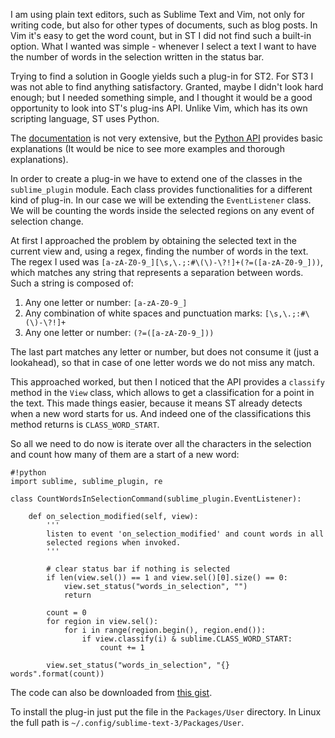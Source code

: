I am using plain text editors, such as Sublime Text and Vim, not only for
writing code, but also for other types of documents, such as blog posts. In Vim
it's easy to get the word count, but in ST I did not find such a built-in
option. What I wanted was simple - whenever I select a text I want to have the
number of words in the selection written in the status bar.

Trying to find a solution in Google yields such a plug-in for ST2. For ST3 I was
not able to find anything satisfactory. Granted, maybe I didn't look hard
enough; but I needed something simple, and I thought it would be a good
opportunity to look into ST's plug-ins API. Unlike Vim, which has its own
scripting language, ST uses Python.

The [documentation][1] is not very extensive, but the [Python API][2] provides
basic explanations (It would be nice to see more examples and thorough
explanations).

In order to create a plug-in we have to extend one of the classes in the
`sublime_plugin` module. Each class provides functionalities for a different
kind of plug-in. In our case we will be extending the `EventListener` class. We
will be counting the words inside the selected regions on any event of selection
change.

At first I approached the problem by obtaining the selected text in the current
view and, using a regex, finding the number of words in the text. The regex I
used was `[a-zA-Z0-9_][\s,\.;:#\(\)-\?!]+(?=([a-zA-Z0-9_]))`, which matches any
string that represents a separation between words. Such a string is composed of:

1.  Any one letter or number: `[a-zA-Z0-9_]`
2.  Any combination of white spaces and punctuation marks: `[\s,\.;:#\(\)-\?!]+`
3.  Any one letter or number: `(?=([a-zA-Z0-9_]))`

The last part matches any letter or number, but does not consume it (just a
lookahead), so that in case of one letter words we do not miss any match.

This approached worked, but then I noticed that the API provides a `classify`
method in the `View` class, which allows to get a classification for a point in
the text. This made things easier, because it means ST already detects when a
new word starts for us. And indeed one of the classifications this method
returns is `CLASS_WORD_START`.

So all we need to do now is iterate over all the characters in the selection and
count how many of them are a start of a new word:

    #!python
    import sublime, sublime_plugin, re

    class CountWordsInSelectionCommand(sublime_plugin.EventListener):

        def on_selection_modified(self, view):
            '''
            listen to event 'on_selection_modified' and count words in all
            selected regions when invoked.
            '''

            # clear status bar if nothing is selected
            if len(view.sel()) == 1 and view.sel()[0].size() == 0:
                view.set_status("words_in_selection", "")
                return

            count = 0
            for region in view.sel():
                for i in range(region.begin(), region.end()):
                    if view.classify(i) & sublime.CLASS_WORD_START:
                        count += 1
            
            view.set_status("words_in_selection", "{} words".format(count))

The code can also be downloaded from [this gist][3].

To install the plug-in just put the file in the `Packages/User` directory. In
Linux the full path is `~/.config/sublime-text-3/Packages/User`.

[1]:http://docs.sublimetext.info/en/latest/extensibility/plugins.html
[2]:https://www.sublimetext.com/docs/3/api_reference.html
[3]:https://gist.github.com/EyalAr/8383050